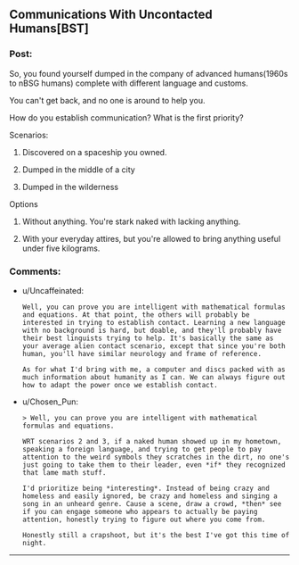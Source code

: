 ## Communications With Uncontacted Humans[BST]

### Post:

So, you found yourself dumped in the company of advanced humans(1960s to nBSG humans) complete with different language and customs.

You can't get back, and no one is around to help you. 

How do you establish communication? What is the first priority?

Scenarios: 

1) Discovered on a spaceship you owned.

2) Dumped in the middle of a city

3) Dumped in the wilderness

Options

1) Without anything. You're stark naked with lacking anything.

2) With your everyday attires, but you're allowed to bring anything useful under five kilograms.

### Comments:

- u/Uncaffeinated:
  ```
  Well, you can prove you are intelligent with mathematical formulas and equations. At that point, the others will probably be interested in trying to establish contact. Learning a new language with no background is hard, but doable, and they'll probably have their best linguists trying to help. It's basically the same as your average alien contact scenario, except that since you're both human, you'll have similar neurology and frame of reference.

  As for what I'd bring with me, a computer and discs packed with as much information about humanity as I can. We can always figure out how to adapt the power once we establish contact.
  ```

- u/Chosen_Pun:
  ```
  > Well, you can prove you are intelligent with mathematical formulas and equations.

  WRT scenarios 2 and 3, if a naked human showed up in my hometown, speaking a foreign language, and trying to get people to pay attention to the weird symbols they scratches in the dirt, no one's just going to take them to their leader, even *if* they recognized that lame math stuff.

  I'd prioritize being *interesting*. Instead of being crazy and homeless and easily ignored, be crazy and homeless and singing a song in an unheard genre. Cause a scene, draw a crowd, *then* see if you can engage someone who appears to actually be paying attention, honestly trying to figure out where you come from.

  Honestly still a crapshoot, but it's the best I've got this time of night.
  ```

---

